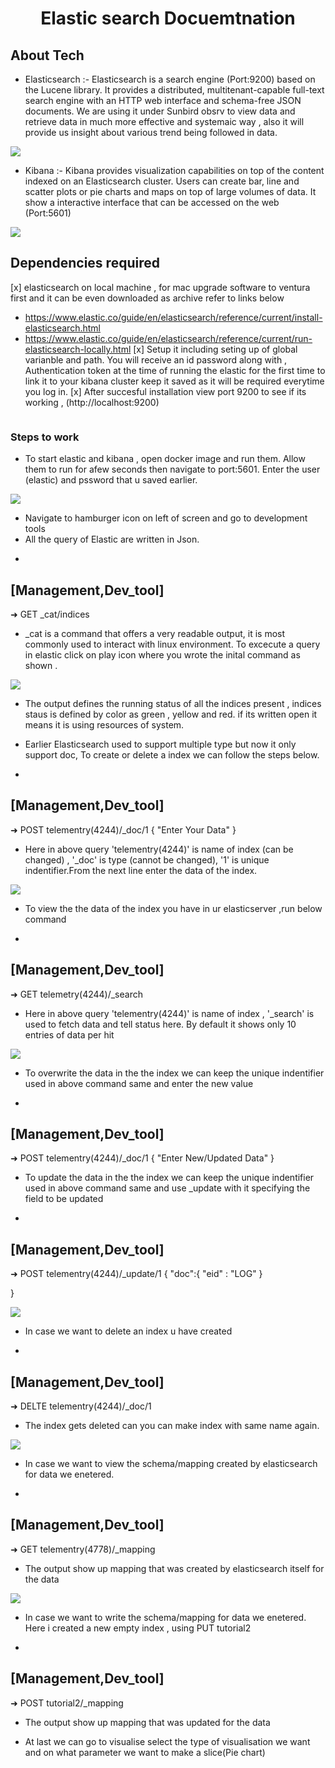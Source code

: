  <h1 align="center"> Elastic search Docuemtnation </h1>


<h2 align="left"> About Tech </h2>

- Elasticsearch :- Elasticsearch is a search engine (Port:9200) based on the Lucene library.
It provides a distributed, multitenant-capable full-text search engine with an HTTP web interface and schema-free JSON documents. 
We are using it under Sunbird obsrv to view data and retrieve data in much more effective and systemaic way , also it will provide us insight about various trend being followed in data.

<img src='img/runingElas.png'/>

- Kibana :- Kibana provides visualization capabilities on top of the content indexed on an Elasticsearch cluster. 
Users can create bar, line and scatter plots or pie charts and maps on top of large volumes of data. 
It show a interactive interface that can be accessed on the web 
(Port:5601)

<img src='img/login.png'/>


<h2 align="left"> Dependencies required </h2>

[x] elasticsearch on local machine , for mac upgrade software to ventura first and it can be even downloaded as archive refer to links below 
- https://www.elastic.co/guide/en/elasticsearch/reference/current/install-elasticsearch.html
- https://www.elastic.co/guide/en/elasticsearch/reference/current/run-elasticsearch-locally.html 
[x] Setup it including seting up of global varianble and path. You will receive an id password along with ,
Authentication token at the time of running the elastic for the first time to link it to your kibana cluster keep it saved as it will be required everytime you log in.
[x] After succesful installation view port 9200 to see if its working , (http://localhost:9200)
<img src ='' /> 

<h3 align="left"> Steps to work </h3>

- To start elastic and kibana , open docker image and run them. Allow them to run for afew seconds then navigate to port:5601. Enter the user (elastic) and pssword that u saved earlier. 

<img src='img/cluster.png'/>



- Navigate to hamburger icon on left of screen and go to development tools 
- All the query of Elastic are written in Json. 
+
[Management,Dev_tool]
----
➜ GET _cat/indices

- _cat is a command that offers a very readable output, it is most commonly used to interact with linux environment. To excecute a query in elastic click on play icon where you wrote the inital command as shown . 

<img src='img/_cat.png'/>



- The output defines the running status of all the indices present , indices staus is defined by color as green , yellow and red. if its written open it means it is using resources of system.

- Earlier Elasticsearch used to support multiple type but now it only support doc, To create or delete a index we can follow the steps below.

+
[Management,Dev_tool]
----
➜ POST telementry(4244)/_doc/1
{
"Enter Your Data"
 }


- Here in above query 'telementry(4244)' is name of index (can be changed) , '_doc' is type (cannot be changed), '1' is unique indentifier.From the next line  enter the data of the index. 

<img src='img/index.png'/>




- To view the the data of the index you have in ur elasticserver ,run below command 
+
[Management,Dev_tool]
----
➜ GET telemetry(4244)/_search

- Here in above query 'telementry(4244)' is name of index , '_search' is used to fetch data and tell status here.
By default it shows only 10 entries of data per hit 

<img src='img/viewingdata status.png'/>




- To overwrite the data in the the index we can keep the  unique indentifier used in above command same and enter the new value 

+
[Management,Dev_tool]
----
➜ POST telementry(4244)/_doc/1
{
"Enter New/Updated Data"
}




- To update the data in the the index we can keep the  unique indentifier used in above command 
same and use _update with it specifying the field to be updated

+
[Management,Dev_tool]
----
➜ POST telementry(4244)/_update/1
{
    "doc":{
        "eid" : "LOG"
    }

}

<img src='img/_update.png'/>



- In case we want to delete an index u have created 
+
[Management,Dev_tool]
----
➜ DELTE telementry(4244)/_doc/1

- The index gets deleted can you can make index with same name again.

<img src='img/delete.png'/>



- In case we want to view the schema/mapping created by elasticsearch 
for data we enetered. 
+
[Management,Dev_tool]
----
➜ GET telementry(4778)/_mapping

- The output show up mapping that was created by elasticsearch itself for the data

<img src='img/_mappinh.png'/>



- In case we want to write the schema/mapping for data we enetered. 
Here i created a new empty index , using 
PUT tutorial2

+
[Management,Dev_tool]
----
➜ POST tutorial2/_mapping 

- The output show up mapping that was updated  for the data





- At last we can go to visualise select the type of visualisation we want and on what 
parameter we want to make a slice(Pie chart)


